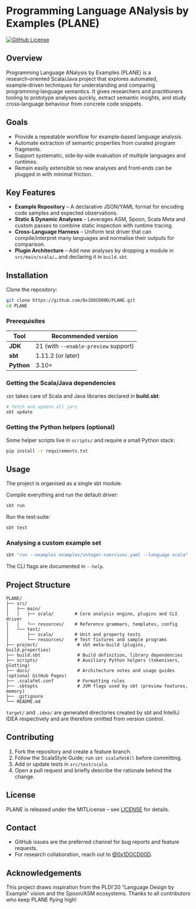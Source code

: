 # Programming Language ANalysis by Examples (PLANE)

[![GitHub License](https://img.shields.io/github/license/0x1DOCD00D/PLANE)](LICENSE)

## Overview

Programming Language ANalysis by Examples (PLANE) is a research‑oriented Scala/Java project that explores automated, example‑driven techniques for understanding and comparing programming‑language semantics. It gives researchers and practitioners tooling to prototype analyses quickly, extract semantic insights, and study cross‑language behaviour from concrete code snippets.

## Goals

* Provide a repeatable workflow for example‑based language analysis.
* Automate extraction of semantic properties from curated program fragments.
* Support systematic, side‑by‑side evaluation of multiple languages and runtimes.
* Remain easily extensible so new analyses and front‑ends can be plugged in with minimal friction.

## Key Features

* **Example Repository** – A declarative JSON/YAML format for encoding code samples and expected observations.
* **Static & Dynamic Analyses** – Leverages ASM, Spoon, Scala Meta and custom passes to combine static inspection with runtime tracing.
* **Cross‑Language Harness** – Uniform test driver that can compile/interpret many languages and normalise their outputs for comparison.
* **Plugin Architecture** – Add new analyses by dropping a module in `src/main/scala/…​` and declaring it in `build.sbt`.

## Installation

Clone the repository:

```bash
git clone https://github.com/0x1DOCD00D/PLANE.git
cd PLANE
```

### Prerequisites

| Tool       | Recommended version                  |
| ---------- |--------------------------------------|
| **JDK**    | 21 (with `--enable‑preview` support) |
| **sbt**    | 1.11.2 (or later)                    |
| **Python** | 3.10+                               |

### Getting the Scala/Java dependencies

`sbt` takes care of Scala and Java libraries declared in **build.sbt**:

```bash
# fetch and update all jars
sbt update
```

### Getting the Python helpers (optional)

Some helper scripts live in `scripts/` and require a small Python stack:

```bash
pip install -r requirements.txt
```

## Usage

The project is organised as a single sbt module.

Compile everything and run the default driver:

```bash
sbt run
```

Run the test‑suite:

```bash
sbt test
```

### Analysing a custom example set

```bash
sbt "run --examples examples/integer‑coercions.yaml --language scala"
```

The CLI flags are documented in `--help`.

## Project Structure

```
PLANE/
├── src/
│   ├── main/
│   │   ├── scala/        # Core analysis engine, plugins and CLI driver
│   │   └── resources/    # Reference grammars, templates, config
│   └── test/
│       ├── scala/        # Unit and property tests
│       └── resources/    # Test fixtures and sample programs
├── project/               # sbt meta‑build (plugins, build.properties)
├── build.sbt              # Build definition, library dependencies
├── scripts/               # Auxiliary Python helpers (tokenisers, plotting)
├── docs/                  # Architecture notes and usage guides (optional GitHub Pages)
├── .scalafmt.conf         # Formatting rules
├── .sbtopts               # JVM flags used by sbt (preview features, memory)
├── .gitignore
└── README.md
```

`target/` and `.idea/` are generated directories created by sbt and IntelliJ IDEA respectively and are therefore omitted from version control.

## Contributing

1. Fork the repository and create a feature branch.
2. Follow the ScalaStyle Guide; run `sbt scalafmtAll` before committing.
3. Add or update tests in `src/test/scala`.
4. Open a pull request and briefly describe the rationale behind the change.

## License

PLANE is released under the MITLicense – see [LICENSE](LICENSE) for details.

## Contact

* GitHub issues are the preferred channel for bug reports and feature requests.
* For research collaboration, reach out to [@0x1DOCD00D](https://github.com/0x1DOCD00D).

## Acknowledgements

This project draws inspiration from the PLDI’20 “Language Design by Example” vision and the Spoon/ASM ecosystems. Thanks to all contributors who keep PLANE flying high!
